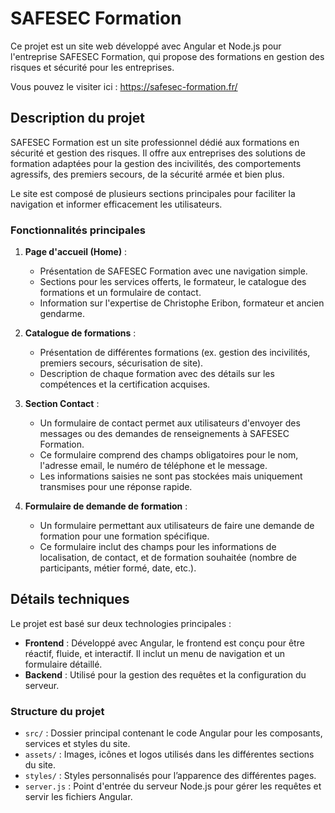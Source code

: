 # SAFESEC Formation

Ce projet est un site web développé avec Angular et Node.js pour l'entreprise SAFESEC Formation, qui propose des formations en gestion des risques et sécurité pour les entreprises.

Vous pouvez le visiter ici : https://safesec-formation.fr/

## Description du projet

SAFESEC Formation est un site professionnel dédié aux formations en sécurité et gestion des risques. Il offre aux entreprises des solutions de formation adaptées pour la gestion des incivilités, des comportements agressifs, des premiers secours, de la sécurité armée et bien plus.

Le site est composé de plusieurs sections principales pour faciliter la navigation et informer efficacement les utilisateurs.

### Fonctionnalités principales

1. **Page d'accueil (Home)** :
   - Présentation de SAFESEC Formation avec une navigation simple.
   - Sections pour les services offerts, le formateur, le catalogue des formations et un formulaire de contact.
   - Information sur l'expertise de Christophe Eribon, formateur et ancien gendarme.

2. **Catalogue de formations** :
   - Présentation de différentes formations (ex. gestion des incivilités, premiers secours, sécurisation de site).
   - Description de chaque formation avec des détails sur les compétences et la certification acquises.
  
3. **Section Contact** :
   - Un formulaire de contact permet aux utilisateurs d'envoyer des messages ou des demandes de renseignements à SAFESEC Formation.
   - Ce formulaire comprend des champs obligatoires pour le nom, l'adresse email, le numéro de téléphone et le message.
   - Les informations saisies ne sont pas stockées mais uniquement transmises pour une réponse rapide.

4. **Formulaire de demande de formation** :
   - Un formulaire permettant aux utilisateurs de faire une demande de formation pour une formation spécifique.
   - Ce formulaire inclut des champs pour les informations de localisation, de contact, et de formation souhaitée (nombre de participants, métier formé, date, etc.).  



## Détails techniques

Le projet est basé sur deux technologies principales :

- **Frontend** : Développé avec Angular, le frontend est conçu pour être réactif, fluide, et interactif. Il inclut un menu de navigation et un formulaire détaillé.
- **Backend** : Utilisé pour la gestion des requêtes et la configuration du serveur.

### Structure du projet

- `src/` : Dossier principal contenant le code Angular pour les composants, services et styles du site.
- `assets/` : Images, icônes et logos utilisés dans les différentes sections du site.
- `styles/` : Styles personnalisés pour l’apparence des différentes pages.
- `server.js` : Point d'entrée du serveur Node.js pour gérer les requêtes et servir les fichiers Angular.